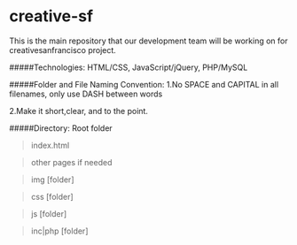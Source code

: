 creative-sf
===========

This is the main repository that our development team will be working on for creativesanfrancisco project.

#####Technologies:
  HTML/CSS, JavaScript/jQuery, PHP/MySQL


#####Folder and File Naming Convention:
  1.No SPACE and CAPITAL in all filenames, only use DASH between words
  
  2.Make it short,clear, and to the point.

#####Directory: 
Root folder
  
  > index.html
  
  > other pages if needed
  
  > img [folder]
  
  > css [folder]
  
  > js  [folder]
  
  > inc|php [folder]
